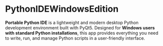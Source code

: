 # PythonIDEWindowsEdition
**Portable Python IDE** is a lightweight and modern desktop Python development environment built with PyQt5. Designed for **Windows users with standard Python installations**, this app provides everything you need to write, run, and manage Python scripts in a user-friendly interface.
